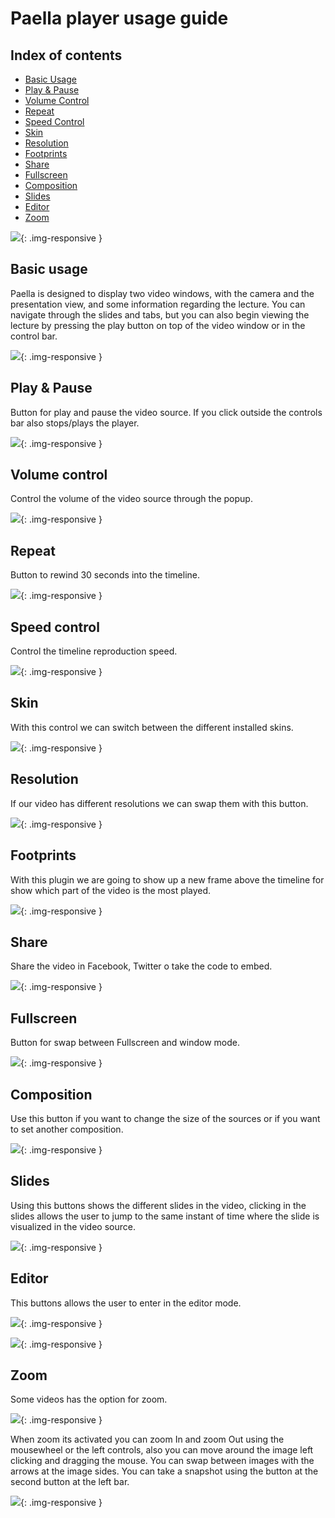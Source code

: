 ---
---

# Paella player usage guide

## Index of contents

- [Basic Usage](#basic-usage)
- [Play & Pause](#play-&-pause)
- [Volume Control](#volume-control)
- [Repeat](#repeat)
- [Speed Control](#speed-control)
- [Skin](#skin)
- [Resolution](#resolution)
- [Footprints](#footprints)
- [Share](#share)
- [Fullscreen](#fullscreen)
- [Composition](#composition)
- [Slides](#slides)
- [Editor](#editor)
- [Zoom](#<oom>)

![](images/player_zoom.jpg){: .img-responsive }

## Basic usage

Paella is designed to display two video windows, with the camera and the presentation view, and some information
regarding the lecture. You can navigate through the slides and tabs, but you can also begin viewing the lecture 
by pressing the play button on top of the video window or in the control bar.

![](images/player_main.jpg){: .img-responsive }

## Play & Pause

Button for play and pause the video source. If you click outside the controls bar also stops/plays the player.

![](images/player_play.jpg){: .img-responsive }

## Volume control

Control the volume of the video source through the popup.

![](images/player_volume.jpg){: .img-responsive }

## Repeat

Button to rewind 30 seconds into the timeline.			

![](images/player_repeat.jpg){: .img-responsive }

## Speed control

Control the timeline reproduction speed.

![](images/player_speed.jpg){: .img-responsive }

## Skin

With this control we can switch between the different installed skins.

![](images/player_skin.jpg){: .img-responsive }

## Resolution

If our video has different resolutions we can swap them with this button.

![](images/player_resolution.jpg){: .img-responsive }

## Footprints

With this plugin we are going to show up a new frame above the timeline for show which part of the 
video is the most played.

![](images/player_footprints.jpg){: .img-responsive }

## Share

Share the video in Facebook, Twitter o take the code to embed.

![](images/player_share.jpg){: .img-responsive }

## Fullscreen

Button for swap between Fullscreen and window mode.

![](images/player_fullscreen.jpg){: .img-responsive }

## Composition

Use this button if you want to change the size of the sources or if you want to set another composition.

![](images/player_composition.jpg){: .img-responsive }

## Slides

Using this buttons shows the different slides in the video, clicking in the slides allows the user to jump to the same instant of time where
the slide is visualized in the video source.

![](images/player_slides.jpg){: .img-responsive }

## Editor

This buttons allows the user to enter in the editor mode.

![](images/player_editor.jpg){: .img-responsive }

![](images/player_editor2.jpg){: .img-responsive }

## Zoom

Some videos has the option for zoom.

![](images/player_zoom.jpg){: .img-responsive }

When zoom its activated you can zoom In and zoom Out using the mousewheel or the left controls, also you can move
around the image left clicking and dragging the mouse. You can swap between images with the arrows at the image sides.
You can take a snapshot using the button at the second button at the left bar.

![](images/player_zoom2.jpg){: .img-responsive }
